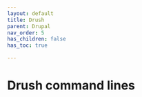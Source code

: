 ```yaml
---
layout: default
title: Drush
parent: Drupal
nav_order: 5
has_children: false
has_toc: true

---
```


# Drush command lines

